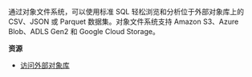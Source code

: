 通过对象文件系统，可以使用标准 SQL 轻松浏览和分析位于外部对象库上的 CSV、JSON 或 Parquet 数据集。对象文件系统支持 Amazon S3、Azure Blob、ADLS Gen2 和 Google Cloud Storage。

**资源**

-   [访问外部对象库](https://docs.teradata.com/search/all?query=Access+Your+External+Object+Store&content-lang=en-US)
